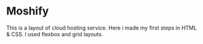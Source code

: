 # Moshify

This is a layout of cloud hosting service. Here i made my first steps in HTML & CSS. I used flexbox and grid layouts.
